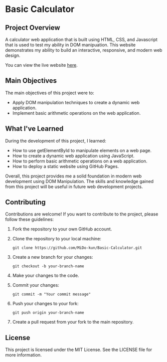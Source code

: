 # Basic Calculator

## Project Overview

A calculator web application that is built using HTML, CSS, and Javascript that is used to test my ability in DOM manipuation. This website demonstrates my ability to build an interactive, responsive, and modern web design.

You can view the live website [here](https://mido-kun.github.io/Basic-Calculator/).

## Main Objectives

The main objectives of this project were to:

- Apply DOM manipulation techniques to create a dynamic web application.
- Implement basic arithmetic operations on the web application.

## What I've Learned

During the development of this project, I learned:

- How to use getElementById to manipulate elements on a web page.
- How to create a dynamic web application using JavaScript.
- How to perform basic arithmetic operations on a web application.
- How to deploy a static website using GitHub Pages.

Overall, this project provides me a solid foundation in modern web development using DOM Manipulation. The skills and knowledge gained from this project will be useful in future web development projects.

## Contributing

Contributions are welcome! If you want to contribute to the project, please follow these guidelines:

1. Fork the repository to your own GitHub account.

2. Clone the repository to your local machine:

   `git clone https://github.com/MiDo-kun/Basic-Calculator.git`

3. Create a new branch for your changes:

   `git checkout -b your-branch-name`

4. Make your changes to the code.

5. Commit your changes:

   `git commit -m "Your commit message"`

6. Push your changes to your fork:

   `git push origin your-branch-name`

7. Create a pull request from your fork to the main repository.

## License

This project is licensed under the MIT License. See the LICENSE file for more information.
